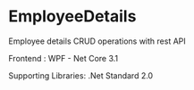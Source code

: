 # EmployeeDetails
Employee details CRUD operations with rest API

Frontend : WPF - Net Core 3.1

Supporting Libraries: .Net Standard 2.0
